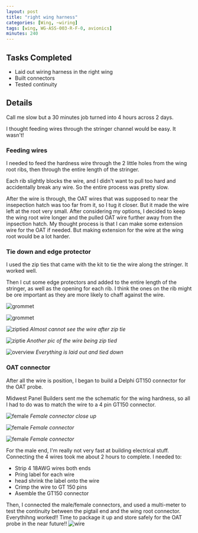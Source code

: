 ```yaml
---
layout: post
title: "right wing harness"
categories: [Wing, ~wiring]
tags: [wing, WG-ASS-003-R-F-0, avionics]
minutes: 240
---
```


## Tasks Completed

* Laid out wiring harness in the right wing
* Built connectors
* Tested continuity


## Details

Call me slow but a 30 minutes job turned into 4 hours across 2 days.

I thought feeding wires through the stringer channel would be easy. It wasn't!

### Feeding wires

I needed to feed the hardness wire through the 2 little holes from the wing root ribs, then through the entire length of the stringer.

Each rib slightly blocks the wire, and I didn't want to pull too hard and accidentally break any wire. So the entire process was pretty slow. 

After the wire is through, the OAT wires that was supposed to near the insepection hatch was too far from it, so I tug it closer. But it made the wire left at the root very small. After considering my options, I decided to keep the wing root wire longer and the pulled OAT wire further away from the inpsection hatch. My thought process is that I can make some extension wire for the OAT if needed. But making extension for the wire at the wing root would be a lot harder.



### Tie down and edge protector

I used the zip ties that came with the kit to tie the wire along the stringer. It worked well. 

Then I cut some edge protectors and added to the entire length of the stringer, as well as the opening for each rib. I think the ones on the rib might be ore important as they are more likely to chaff against the wire.

![grommet](https://lh3.googleusercontent.com/pw/AP1GczPwmZNrazJvjE_gaKAIF949uGYABq3bZRFiGyrKPujLcH8vK6iPippMDdEPNmvKx2knfgtDX61R0h48q2ICQ56m9Tw1fV-okOCxkIFLJ0Kr7XYN5CGa18Mpqu0NTGFcde_5ILAsyDCIVay2N3DyfrM4cw=w4000-h3000-s-no-gm?authuser=0)

![grommet](https://lh3.googleusercontent.com/pw/AP1GczP9u_ifBFzyfAd2Ltg4WqQY55BwiGr6-aLA7nazj-uG2iDhjLm9USWWcKi2ESumhHyuVrjLBCO9NZv__XOb-FzoQ1XTXwSd-YWQnKPnss4_vouswhfKLvsLesH9k99rBh5BsJXouJU5JT6KY2RqR1K1sA=w4000-h3000-s-no-gm?authuser=0)

![ziptied](https://lh3.googleusercontent.com/pw/AP1GczPDRRwF27-eIkOzb_63BFZ14M3fulDjxc3QMPdfeUlw6FdsaWmjOJaO0g7shJvwHp38Svw6wMk52Tm8pM9ftZTjppTM24P16C4dL1PmfiWXgcchXuqX8WWAn373r9M3Lr35wsIHCaTuNDv4Yf6_qpJZHA=w4000-h3000-s-no-gm?authuser=0)
*Almost cannot see the wire after zip tie*

![ziptie](https://lh3.googleusercontent.com/pw/AP1GczMShcHdH3SJjseFnhgRvP0rLYU5JD0lRSq58dY2IRwmhWiGWT2-_r7pUsOW8SqhZoU9-PXniZ6M1o878bTCxr1JY3NaRAp0E_5HjyHSun65NN9PZPFFQPBpZnB18bMRXeRXvGL-T_UE3NwI5nx0L4aYXw=w4000-h3000-s-no-gm?authuser=0)
*Another pic of the wire being zip tied*

![overview](https://lh3.googleusercontent.com/pw/AP1GczPrEA1X2VYCc8TmN1jRcZvAOCBRLdx2zQlCRBUbom_-0kCHTViLauVPEbH4DPYx3IYqWI-2Vl2qqtzsK-IZWuIZaE88eIRzjs0Dr-tTWMo5ThcBM_vbFnTlxswaxvJh5qPTRpmFh1Arot23BovCXEtIyA=w2320-h3092-s-no-gm?authuser=0)
*Everything is laid out and tied down*

### OAT connector

After all the wire is position, I began to build a Delphi GT150 connector for the OAT probe.

Midwest Panel Builders sent me the schematic for the wing hardness, so all I had to do was to match the wire to a 4 pin GT150 connector.

![female](https://lh3.googleusercontent.com/pw/AP1GczOV4dj0-1bzn75YA8uZVjrY3cN2zSqGKhid1GtPXBe8pHA7CEdthlHnfxW_kdzDyF--VYDSOk60wHz8SyBLPqC9TDxoDgAzUqW2XHozoByEdSSY65zJLq25qajfkXyvVgVafWa7p8q9egffac_kSWJDiQ=w2320-h3092-s-no-gm?authuser=0)
*Female connector close up*

![female](https://lh3.googleusercontent.com/pw/AP1GczNSF8JsLARkSK_HltsPwudMbNgggFxPFujM6NpHMNpE7QJ4pXHL3W__blvKgO2vYIHOlja-y9Zz9qxjEqeiRdMyeK4XU9uXe433NUyNf4tmdHpsLbXyQ1xtF-jMuKETV2mxMQQvXl3FWAyi3Xi0cdOVRg=w2320-h3092-s-no-gm?authuser=0)
*Female connector*

![female](https://lh3.googleusercontent.com/pw/AP1GczNVCE8wbVuBFaxQEb8dOsKDLRB0Ax-WG1LaxP3kRp6QTYOHR_Je_vWrYDMWr2oMudfjAFl7eAfGLl2nxBYXlTLZDKuzkUo-ofrFZgc2A347x7A_1yPCK2Ij6NtjuLJcEnlcoGV7oJpmGYliSHnEYTjFeQ=w4000-h3000-s-no-gm?authuser=0)
*Female connector*

For the male end, I'm really not very fast at building electrical stuff. Connecting the 4 wires took me about 2 hours to complete. I needed to:
* Strip 4 18AWG wires both ends
* Pring label for each wire
* head shrink the label onto the wire
* Crimp the wire to GT 150 pins
* Asemble the GT150 connector

Then, I connected the male/female connectors, and used a multi-meter to test the continuity between the pigtail end and the wing root connector. Everythihng worked!! Time to package it up and store safely for the OAT probe in the near future!!
![wire](https://lh3.googleusercontent.com/pw/AP1GczNUIdU9iYvhsNFU3Y94xljXr9QOOLBhkkZ1terRDm8f_cnLJYyma39Mydhqjabd_emLwSgLSwePMIJw0ARUuCOQ7HrtEw7G6OEt41czmSRdHJjaAFj6da05jNpoAGLlThLEWDamPHNEMc_SESHuJ46_eA=w2320-h3092-s-no-gm?authuser=0)
 
